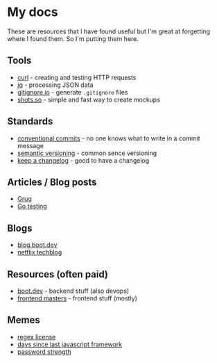 # My docs

These are resources that I have found useful but I'm great at forgetting where I found them. So I'm putting them here.

## Tools

- [curl](https://curl.se/) - creating and testing HTTP requests
- [jq](https://jqlang.github.io/jq/) - processing JSON data
- [gitignore.io](https://www.toptal.com/developers/gitignore) - generate `.gitignore` files
- [shots.so](https://shots.so/) - simple and fast way to create mockups

## Standards

- [conventional commits](https://www.conventionalcommits.org/en/v1.0.0/) - no one knows what to write in a commit message
- [semantic versioning](https://semver.org/) - common sence versioning
- [keep a changelog](https://keepachangelog.com/en/1.0.0/) - good to have a changelog

## Articles / Blog posts

- [Grug](https://grugbrain.dev/)
- [Go testing](https://dave.cheney.net/2019/05/07/prefer-table-driven-tests)

## Blogs

- [blog.boot.dev](https://blog.boot.dev/)
- [netflix techblog](https://netflixtechblog.medium.com/)

## Resources (often paid)

- [boot.dev](https://boot.dev/) - backend stuff (also devops)
- [frontend masters](https://frontendmasters.com/) - frontend stuff (mostly)

## Memes

- [regex license](https://regexlicensing.org/)
- [days since last javascript framework](https://dayssincelastjavascriptframework.com/)
- [password strength](https://xkcd.com/936/)

